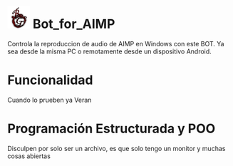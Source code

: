# <img width=50 heigth=50 src="https://github.com/TechOGR/Bot_for_AIMP/blob/main/img/logo_app.png"> Bot_for_AIMP

Controla la reproduccion de audio de AIMP en Windows con este BOT. Ya sea desde la misma PC o remotamente desde un dispositivo Android.

# Funcionalidad
Cuando lo prueben ya Veran

# Programación Estructurada y POO
Disculpen por solo ser un archivo, es que solo tengo un monitor y muchas cosas abiertas